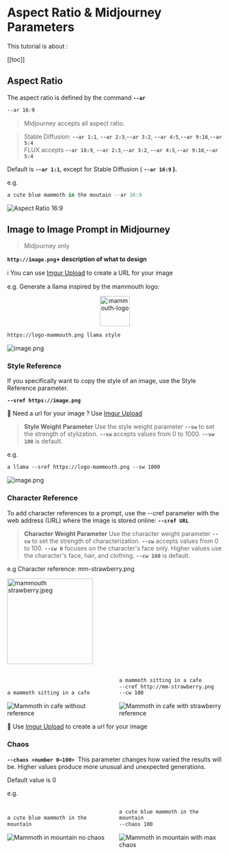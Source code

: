 # Aspect Ratio & Midjourney Parameters

This tutorial is about :

[[toc]]

## Aspect Ratio

The aspect ratio is defined by the command **`--ar`**

```css
--ar 16:9
```

> Midjourney accepts all aspect ratio.

> Stable Diffusion: **`--ar 1:1`**, **`--ar 2:3`**,**`--ar 3:2`**, **`--ar 4:5`**,**`--ar 9:16`**,**`--ar 5:4`**\
> FLUX accepts **`--ar 16:9`**, **`--ar 2:3`**,**`--ar 3:2`**, **`--ar 4:5`**,**`--ar 9:16`**,**`--ar 5:4`**

Default is **`--ar 1:1`**, except for Stable Diffusion ( **`--ar 16:9` ).**

e.g.

```jsx
a cute blue mammoth in the moutain --ar 16:9
```

![Aspect Ratio 16:9](./mj-ar16to9.jpeg)

## Image to Image Prompt in Midjourney

> Midjourney only

**`http://image.png`+ description of what to design**

ℹ️ You can use [Imgur Upload](https://img.doerig.dev/) to create a URL for your image

e.g. Generate a llama inspired by the mammouth logo:

<center><img src="/img/logo.png" alt="mammouth-logo" width="70"/></center>

```html
https://logo-mammouth.png llama style
```

![image.png](./mj-imgtoimg.jpeg)

### Style Reference

If you specifically want to copy the style of an image, use the Style Reference parameter.

**`--sref https://image.png`**

🔗 Need a url for your image ? Use [Imgur Upload](https://img.doerig.dev/)

> **Style Weight Parameter**
> Use the style weight parameter **`--sw`** to set the strength of stylization. **`--sw`** accepts values from 0 to 1000. **`--sw 100`** is default.

e.g.

```html
a llama --sref https://logo-mammouth.png --sw 1000
```

![image.png](./mj-sref.jpeg)

### Character Reference

To add character references to a prompt, use the --cref parameter with the web address (URL) where the image is stored online: **`--cref URL`**

> **Character Weight Parameter**
> Use the character weight parameter **`--cw`** to set the strength of characterization. **`--cw`** accepts values from 0 to 100. **`--cw 0`** focuses on the character's face only. Higher values use the character's face, hair, and clothing. **`--cw 100`** is default.

e.g
Character reference: mm-strawberry.png

<img src="./mammouth strawberry.jpeg" alt="mammouth strawberry.jpeg" width="200"/>

<br>
<br>

<div class="image-container">

```html
a mammoth sitting in a cafe
```

```html
a mammoth sitting in a cafe 
--cref http://mm-strawberry.png 
--cw 100
```

  <img src='./mj-mammoth-in-cafe-no-cref.jpeg' alt='Mammoth in cafe without reference'>

  <img src='./mj-mammouth strawberry in cafe.jpeg' alt='Mammoth in cafe with strawberry reference'>
</div>

🔗 Use [Imgur Upload](https://img.doerig.dev/) to create a url for your image

### Chaos

**`--chaos <number 0–100>`** 
This parameter changes how varied the results will be. Higher values produce more unusual and unexpected generations.

Default value is 0

e.g.

<div class="image-container">

```html
a cute blue mammoth in the mountain
```

```html
a cute blue mammoth in the mountain 
--chaos 100
```

  <img src='./mj-chaos-min.jpeg'  alt='Mammoth in mountain no chaos'>
  <img src='./mj-chaos-max.jpeg' alt='Mammoth in mountain with max chaos'>
</div>

<style>
.image-container {
  display: grid;
  grid-template-columns: 1fr 1fr; /* 2 colonnes de même largeur */
  gap: 20px;
  row-gap: 0;

  /* Code blocks */
  div { 
    align-self: end;
    height: fit-content;

    /* wrap code text to prevent overflowing */
    code span { 
      text-wrap: wrap;
    }
  }
  
}

/* Media query pour les petits écrans */
@media (max-width: 768px) {

  .image-container{
    grid-template-columns: 1fr; /* 1 colonne */

    /* Change the order of the child elements to alternate text and image */
    :nth-child(1) { order: 1; }    /* First text */
    :nth-child(2) { order: 3; }    /* Second text inverted with image below*/
    :nth-child(3) { order: 2; }    /* Second image */
    :nth-child(4) { order: 4; }    /* Second image */
  }

}
</style>
